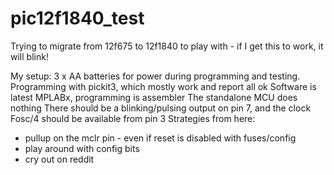 # pic12f1840_test
Trying to migrate from 12f675 to 12f1840 to play with - if I get this to work, it will blink!

My setup: 3 x AA batteries for power during programming and testing.
Programming with pickit3, which mostly work and report all ok
Software is latest MPLABx, programming is assembler
The standalone MCU does nothing
There should be a blinking/pulsing output on pin 7, and the clock Fosc/4 should be available from pin 3
Strategies from here:
- pullup on the mclr pin - even if reset is disabled with fuses/config
- play around with config bits
- cry out on reddit                   
